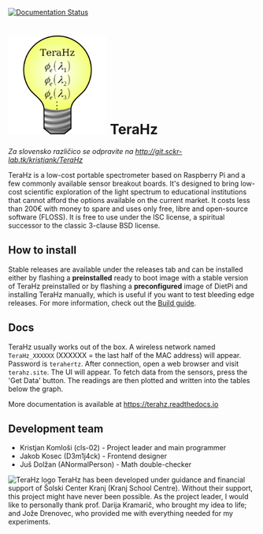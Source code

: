[![Documentation Status](https://readthedocs.org/projects/terahz/badge/?version=latest)](https://terahz.readthedocs.io/en/latest/?badge=latest)
# <img alt="TeraHz logo" src="docs/imgs/logo-sq.png" width="200px"> TeraHz

*Za slovensko različico se odpravite na <http://git.sckr-lab.tk/kristjank/TeraHz>*

TeraHz is a low-cost portable spectrometer based on Raspberry Pi and a few
commonly available sensor breakout boards. It's designed to bring low-cost
scientific exploration of the light spectrum to educational institutions that
cannot afford the options available on the current market. It costs less than
200€ with money to spare and uses only free, libre and open-source software
(FLOSS). It is free to use under the ISC license, a spiritual successor to the
classic 3-clause BSD license.

## How to install
Stable releases are available under the releases tab and can be installed either
by flashing a **preinstalled** ready to boot image with a stable version of
TeraHz preinstalled or by flashing a **preconfigured** image of DietPi and
installing TeraHz manually, which is useful if you want to test bleeding edge
releases. For more information, check out the [Build
guide](https://terahz.readthedocs.io/en/latest/build/).

## Docs
TeraHz usually works out of the box. A wireless network named `TeraHz_XXXXXX`
(XXXXXX = the last half of the MAC address) will appear. Password is
`terahertz`. After connection, open a web browser and visit `terahz.site`.
The UI will appear. To fetch data from the sensors, press the 'Get Data' button.
The readings are then plotted and written into the tables below the graph.

More documentation is available at <https://terahz.readthedocs.io>

## Development team
- Kristjan Komloši (cls-02) - Project leader and main programmer
- Jakob Kosec (D3m1j4ck) - Frontend designer
- Juš Dolžan (ANormalPerson) - Math double-checker

<img alt="TeraHz logo" src="http://www.sckr.si/documents/upload/konektor/logo/_SC.gif" width="200px">  
TeraHz has been developed under guidance and financial support of Šolski Center Kranj (Kranj School Centre). Without their support, this project might have never been possible. As the project leader, I would like to personally thank prof. Darija Kramarič, who brought my idea to life; and Jože Drenovec, who provided me with everything needed for my experiments.
